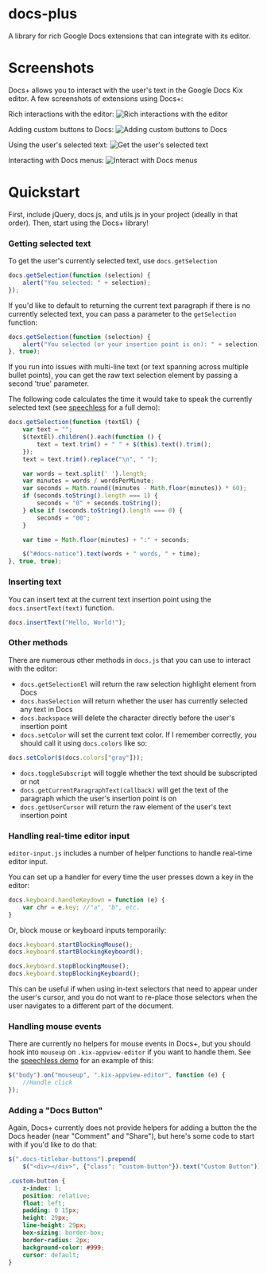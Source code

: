 # docs-plus
A library for rich Google Docs extensions that can integrate with its editor.

# Screenshots
Docs+ allows you to interact with the user's text in the Google Docs Kix editor. A few screenshots of extensions using Docs+:

Rich interactions with the editor:
![Rich interactions with the editor](screenshots/actionselector.jpg)

Adding custom buttons to Docs:
![Adding custom buttons to Docs](screenshots/actionbutton.jpg)

Using the user's selected text:
![Get the user's selected text](screenshots/speechless.jpg)

Interacting with Docs menus:
![Interact with Docs menus](screenshots/rightclick.jpg)

# Quickstart
First, include jQuery, docs.js, and utils.js in your project (ideally in that order). Then, start using the Docs+ library!

### Getting selected text
To get the user's currently selected text, use ``docs.getSelection``

```javascript
docs.getSelection(function (selection) {
    alert("You selected: " + selection);
});
```

If you'd like to default to returning the current text paragraph if there is no currently selected text, you can pass a parameter to the ``getSelection`` function:

```javascript
docs.getSelection(function (selection) {
    alert("You selected (or your insertion point is on): " + selection);
}, true);
```

If you run into issues with multi-line text (or text spanning across multiple bullet points), you can get the raw text selection element by passing a second 'true' parameter.

The following code calculates the time it would take to speak the currently selected text (see [speechless](https://github.com/matthewsot/speechless) for a full demo):

```javascript
docs.getSelection(function (textEl) {
    var text = "";
    $(textEl).children().each(function () {
        text = text.trim() + " " + $(this).text().trim();
    });
    text = text.trim().replace("\n", " ");

    var words = text.split(' ').length;
    var minutes = words / wordsPerMinute;
    var seconds = Math.round((minutes - Math.floor(minutes)) * 60);
    if (seconds.toString().length === 1) {
        seconds = "0" + seconds.toString();
    } else if (seconds.toString().length === 0) {
        seconds = "00";
    }

    var time = Math.floor(minutes) + ":" + seconds;

    $("#docs-notice").text(words + " words, " + time);
}, true, true);
```

### Inserting text
You can insert text at the current text insertion point using the ``docs.insertText(text)`` function.

```javascript
docs.insertText("Hello, World!");
```

### Other methods
There are numerous other methods in ``docs.js`` that you can use to interact with the editor:
* ``docs.getSelectionEl`` will return the raw selection highlight element from Docs
* ``docs.hasSelection`` will return whether the user has currently selected any text in Docs
* ``docs.backspace`` will delete the character directly before the user's insertion point
* ``docs.setColor`` will set the current text color. If I remember correctly, you should call it using ``docs.colors`` like so:
```javascript
docs.setColor($(docs.colors["gray"]));
```
* ``docs.toggleSubscript`` will toggle whether the text should be subscripted or not
* ``docs.getCurrentParagraphText(callback)`` will get the text of the paragraph which the user's insertion point is on
* ``docs.getUserCursor`` will return the raw element of the user's text insertion point

### Handling real-time editor input
``editor-input.js`` includes a number of helper functions to handle real-time editor input.

You can set up a handler for every time the user presses down a key in the editor:
```javascript
docs.keyboard.handleKeydown = function (e) {
    var chr = e.key; //"a", "b", etc.
}
```

Or, block mouse or keyboard inputs temporarily:
```javascript
docs.keyboard.startBlockingMouse();
docs.keyboard.startBlockingKeyboard();

docs.keyboard.stopBlockingMouse();
docs.keyboard.stopBlockingKeyboard();
```

This can be useful if when using in-text selectors that need to appear under the user's cursor, and you do not want to re-place those selectors when the user navigates to a different part of the document.

### Handling mouse events
There are currently no helpers for mouse events in Docs+, but you should hook into ``mouseup`` on ``.kix-appview-editor`` if you want to handle them. See the [speechless demo](https://github.com/matthewsot/speechless) for an example of this:

```javascript
$("body").on("mouseup", ".kix-appview-editor", function (e) {
    //Handle click
});
```

### Adding a "Docs Button"
Again, Docs+ currently does not provide helpers for adding a button the the Docs header (near "Comment" and "Share"), but here's some code to start with if you'd like to do that:

```javascript
$(".docs-titlebar-buttons").prepend(
    $("<div></div>", {"class": "custom-button"}).text("Custom Button"));
```

```css
.custom-button {
    z-index: 1;
    position: relative;
    float: left;
    padding: 0 15px;
    height: 29px;
    line-height: 29px;
    box-sizing: border-box;
    border-radius: 2px;
    background-color: #999;
    cursor: default;
}
```
